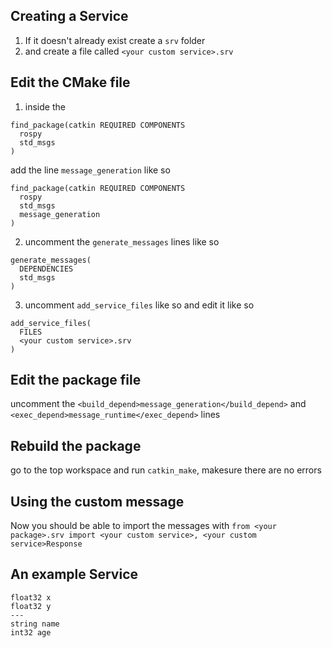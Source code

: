 
## Creating a Service
1. If it doesn't already exist create a `srv` folder
2. and create a file called `<your custom service>.srv`
## Edit the CMake file
1. inside the 
```
find_package(catkin REQUIRED COMPONENTS
  rospy
  std_msgs
)
```

add the line `message_generation` like so
```
find_package(catkin REQUIRED COMPONENTS
  rospy
  std_msgs
  message_generation
)
```
2. uncomment the `generate_messages` lines
like so
```
generate_messages(
  DEPENDENCIES
  std_msgs
)
```
3. uncomment `add_service_files` like so
and edit it like so
```
add_service_files(
  FILES
  <your custom service>.srv
)
```
## Edit the package file
uncomment the `<build_depend>message_generation</build_depend>`
and `<exec_depend>message_runtime</exec_depend>` lines
## Rebuild the package
go to the top workspace and run `catkin_make`, makesure there are no errors
## Using the custom message
Now you should be able to import the messages with `from <your package>.srv import <your custom service>, <your custom service>Response`
## An example Service
```
float32 x
float32 y
---
string name
int32 age
```
